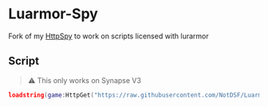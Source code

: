 # Luarmor-Spy
Fork of my [HttpSpy](https://github.com/NotDSF/HttpSpy) to work on scripts licensed with lurarmor

## Script
> :warning: This only works on Synapse V3
```lua
loadstring(game:HttpGet("https://raw.githubusercontent.com/NotDSF/Luarmor-Spy/main/main.lua"))();
```
